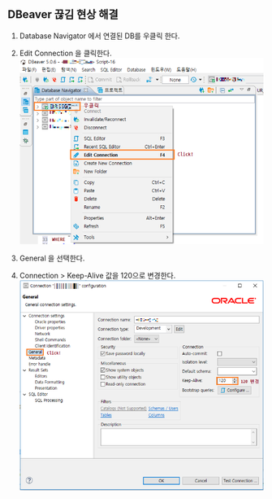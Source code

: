 
## DBeaver 끊김 현상 해결

1. Database Navigator 에서 연결된 DB를 우클릭 한다.  
2. Edit Connection 을 클릭한다.  
![dbeaver설정1](./img/dbeaver설정1.png "dbeaver설정1")   


3. General 을 선택한다.  
4. Connection > Keep-Alive 값을 120으로 변경한다.  
![dbeaver설정2](./img/dbeaver설정2.png "dbeaver설정2")  

